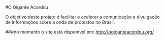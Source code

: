 #O Gigante Acordou

O objetivo deste projeto é facilitar e acelerar a comunicação e divulgação de informações sobre a onda de protestos no Brasil.

###no momento o site está disponível em: http://ogiganteacordou.org/
